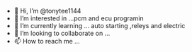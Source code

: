 - 👋 Hi, I’m @tonytee1144
- 👀 I’m interested in ...pcm and ecu programin
- 🌱 I’m currently learning ... auto starting ,releys and electric 
- 💞️ I’m looking to collaborate on ...
- 📫 How to reach me ...

<!---
tonytee1144/tonytee1144 is a ✨ special ✨ repository because its `README.md` (this file) appears on your GitHub profile.
You can click the Preview link to take a look at your changes.
--->
